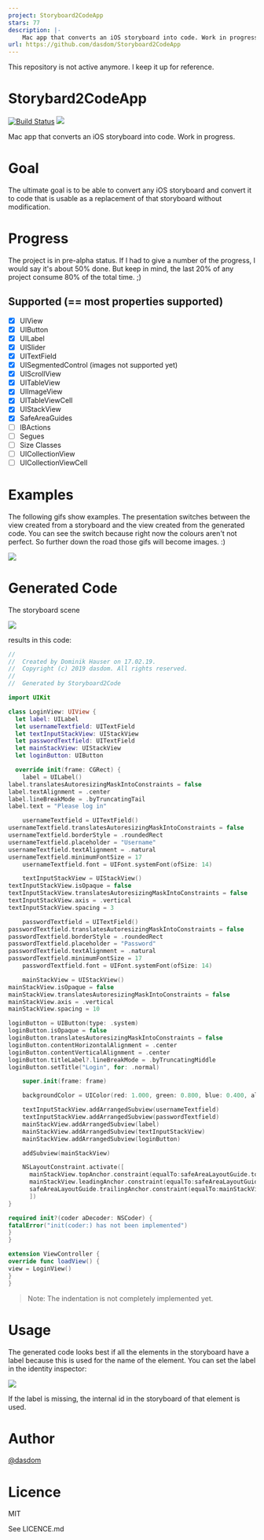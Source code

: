 ```yaml
---
project: Storyboard2CodeApp
stars: 77
description: |-
    Mac app that converts an iOS storyboard into code. Work in progress.
url: https://github.com/dasdom/Storyboard2CodeApp
---
```


This repository is not active anymore. I keep it up for reference.

# Storybard2CodeApp
[![Build Status](https://travis-ci.org/dasdom/Storyboard2CodeApp.svg?branch=master)](https://travis-ci.org/dasdom/Storybard2CodeApp)
![](https://img.shields.io/badge/platform-osx-lightgrey.svg)

Mac app that converts an iOS storyboard into code. Work in progress.

# Goal
The ultimate goal is to be able to convert any iOS storyboard and convert it to code that is usable as a replacement of that storyboard without modification. 

# Progress
The project is in pre-alpha status. If I had to give a number of the progress, I would say it's about 50% done. But keep in mind, the last 20% of any project consume 80% of the total time. ;)

## Supported (== most properties supported)
- [x] UIView
- [x] UIButton
- [x] UILabel
- [x] UISlider
- [x] UITextField
- [x] UISegmentedControl (images not supported yet)
- [x] UIScrollView
- [x] UITableView 
- [x] UIImageView
- [x] UITableViewCell
- [x] UIStackView
- [x] SafeAreaGuides
- [ ] IBActions
- [ ] Segues
- [ ] Size Classes
- [ ] UICollectionView
- [ ] UICollectionViewCell

# Examples
The following gifs show examples. The presentation switches between the view created from a storyboard and the view created from the generated code. You can see the switch because right now the colours aren't not perfect. So further down the road those gifs will become images. :)

![](https://raw.githubusercontent.com/dasdom/Storybard2CodeApp/master/comparison/buttons.gif)
# Generated Code

The storyboard scene

![](https://raw.githubusercontent.com/dasdom/Storybard2CodeApp/master/screenshots/example_storyboard_scene.png)

results in this code:

```swift
//
//  Created by Dominik Hauser on 17.02.19.
//  Copyright (c) 2019 dasdom. All rights reserved.
//
//  Generated by Storyboard2Code

import UIKit

class LoginView: UIView {
  let label: UILabel
  let usernameTextfield: UITextField
  let textInputStackView: UIStackView
  let passwordTextfield: UITextField
  let mainStackView: UIStackView
  let loginButton: UIButton

  override init(frame: CGRect) {
    label = UILabel()
label.translatesAutoresizingMaskIntoConstraints = false
label.textAlignment = .center
label.lineBreakMode = .byTruncatingTail
label.text = "Please log in"

    usernameTextfield = UITextField()
usernameTextfield.translatesAutoresizingMaskIntoConstraints = false
usernameTextfield.borderStyle = .roundedRect
usernameTextfield.placeholder = "Username"
usernameTextfield.textAlignment = .natural
usernameTextfield.minimumFontSize = 17
    usernameTextfield.font = UIFont.systemFont(ofSize: 14)

    textInputStackView = UIStackView()
textInputStackView.isOpaque = false
textInputStackView.translatesAutoresizingMaskIntoConstraints = false
textInputStackView.axis = .vertical
textInputStackView.spacing = 3

    passwordTextfield = UITextField()
passwordTextfield.translatesAutoresizingMaskIntoConstraints = false
passwordTextfield.borderStyle = .roundedRect
passwordTextfield.placeholder = "Password"
passwordTextfield.textAlignment = .natural
passwordTextfield.minimumFontSize = 17
    passwordTextfield.font = UIFont.systemFont(ofSize: 14)

    mainStackView = UIStackView()
mainStackView.isOpaque = false
mainStackView.translatesAutoresizingMaskIntoConstraints = false
mainStackView.axis = .vertical
mainStackView.spacing = 10

loginButton = UIButton(type: .system)
loginButton.isOpaque = false
loginButton.translatesAutoresizingMaskIntoConstraints = false
loginButton.contentHorizontalAlignment = .center
loginButton.contentVerticalAlignment = .center
loginButton.titleLabel?.lineBreakMode = .byTruncatingMiddle
loginButton.setTitle("Login", for: .normal)

    super.init(frame: frame)

    backgroundColor = UIColor(red: 1.000, green: 0.800, blue: 0.400, alpha: 1.000)

    textInputStackView.addArrangedSubview(usernameTextfield)
    textInputStackView.addArrangedSubview(passwordTextfield)
    mainStackView.addArrangedSubview(label)
    mainStackView.addArrangedSubview(textInputStackView)
    mainStackView.addArrangedSubview(loginButton)

    addSubview(mainStackView)

    NSLayoutConstraint.activate([
      mainStackView.topAnchor.constraint(equalTo:safeAreaLayoutGuide.topAnchor, constant:20),
      mainStackView.leadingAnchor.constraint(equalTo:safeAreaLayoutGuide.leadingAnchor, constant:20),
      safeAreaLayoutGuide.trailingAnchor.constraint(equalTo:mainStackView.trailingAnchor, constant:20),
      ])
}

required init?(coder aDecoder: NSCoder) {
fatalError("init(coder:) has not been implemented")
}
}

extension ViewController {
override func loadView() {
view = LoginView()
}
}
```

> Note: The indentation is not completely implemented yet.

# Usage
The generated code looks best if all the elements in the storyboard have a label because this is used for the name of the element. You can set the label in the identity inspector:

![](https://raw.githubusercontent.com/dasdom/Storybard2CodeApp/master/screenshots/setting_label.png)

If the label is missing, the internal id in the storyboard of that element is used.

# Author
[@dasdom](https://twitter.com/dasdom)

# Licence
MIT

See LICENCE.md


